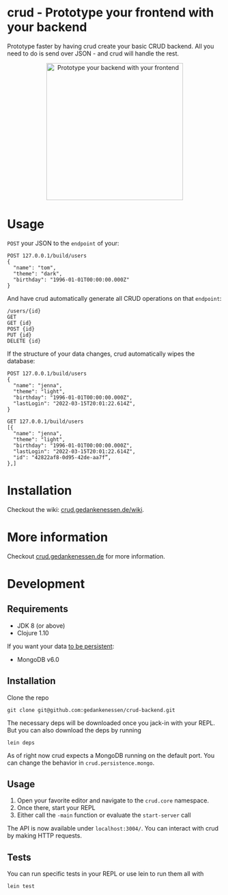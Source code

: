 # crud - Prototype your frontend with your backend

Prototype faster by having crud create your basic CRUD backend. All you need to do is send over JSON - and crud will handle the rest.

<div align="center" >
  <a href="https://crud.gedankenessen.de">
    <img width="320" alt="Prototype your backend with your frontend" src="https://repository-images.githubusercontent.com/561455835/b072503c-2e12-4383-9707-9fc1f20bd488">
  </a>
</div>

# Usage

`POST` your JSON to the `endpoint` of your:

```
POST 127.0.0.1/build/users
{
  "name": "tom",
  "theme": "dark",
  "birthday": "1996-01-01T00:00:00.000Z"
}
```

And have crud automatically generate all CRUD operations on that `endpoint`:

```
/users/{id}
GET
GET {id}
POST {id}
PUT {id}
DELETE {id}
```

If the structure of your data changes, crud automatically wipes the database:

```
POST 127.0.0.1/build/users
{
  "name": "jenna",
  "theme": "light",
  "birthday": "1996-01-01T00:00:00.000Z",
  "lastLogin": "2022-03-15T20:01:22.614Z",
}
```

```
GET 127.0.0.1/build/users
[{
  "name": "jenna",
  "theme": "light",
  "birthday": "1996-01-01T00:00:00.000Z",
  "lastLogin": "2022-03-15T20:01:22.614Z",
  "id": "42822af8-0d95-42de-aa7f”,
},]
```

# Installation

Checkout the wiki: [crud.gedankenessen.de/wiki](https://crud.gedankenessen.de/wiki/installation).

# More information

Checkout [crud.gedankenessen.de](https://crud.gedankenessen.de) for more information.

# Development

## Requirements

- JDK 8 (or above)
- Clojure 1.10

If you want your data [to be persistent](https://crud.gedankenessen.de/wiki/installation#about):
- MongoDB v6.0

## Installation

Clone the repo

```
git clone git@github.com:gedankenessen/crud-backend.git
```

The necessary deps will be downloaded once you jack-in with your REPL. But you can also download the deps by running

```
lein deps
```

As of right now crud expects a MongoDB running on the default port. You can change the behavior in `crud.persistence.mongo`.

## Usage

1. Open your favorite editor and navigate to the `crud.core` namespace.
2. Once there, start your REPL
3. Either call the `-main` function or evaluate the `start-server` call

The API is now available under `localhost:3004/`. You can interact with crud by making HTTP requests.

## Tests

You can run specific tests in your REPL or use lein to run them all with

```
lein test
```
